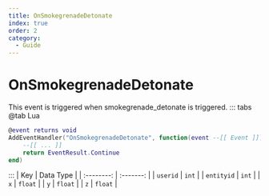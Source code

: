 ```yaml
---
title: OnSmokegrenadeDetonate
index: true
order: 2
category:
  - Guide
---
```


# OnSmokegrenadeDetonate
This event is triggered when smokegrenade_detonate is triggered.
::: tabs
@tab Lua
```lua
@event returns void
AddEventHandler("OnSmokegrenadeDetonate", function(event --[[ Event ]])
    --[[ ... ]]
    return EventResult.Continue
end)
```

:::
|     Key    | Data Type |
| :--------: | :-------: |
|  `userid`  |   `int`   |
| `entityid` |   `int`   |
|     `x`    |  `float`  |
|     `y`    |  `float`  |
|     `z`    |  `float`  |